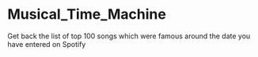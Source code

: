 # Musical_Time_Machine
Get back the list of top 100 songs which were famous around the date you have entered on Spotify
